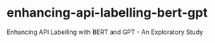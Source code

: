# enhancing-api-labelling-bert-gpt
Enhancing API Labelling with BERT and GPT - An Exploratory Study
